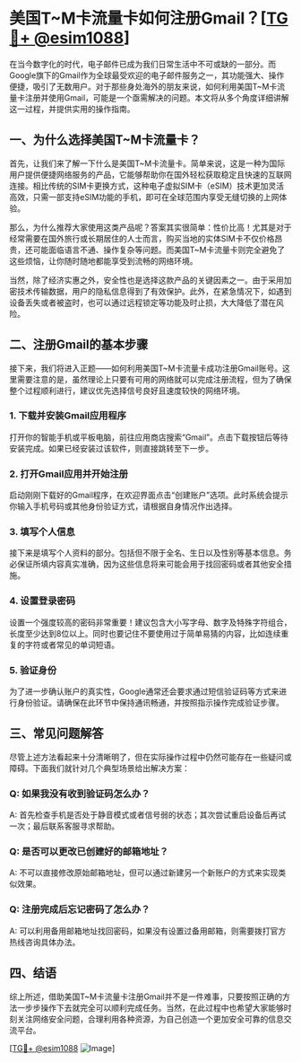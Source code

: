 # 美国T~M卡流量卡如何注册Gmail？[[TG💪+ @esim1088](https://t.me/s/esim1088)]

在当今数字化的时代，电子邮件已成为我们日常生活中不可或缺的一部分。而Google旗下的Gmail作为全球最受欢迎的电子邮件服务之一，其功能强大、操作便捷，吸引了无数用户。对于那些身处海外的朋友来说，如何利用美国T~M卡流量卡注册并使用Gmail，可能是一个亟需解决的问题。本文将从多个角度详细讲解这一过程，并提供实用的操作指南。

## 一、为什么选择美国T~M卡流量卡？

首先，让我们来了解一下什么是美国T~M卡流量卡。简单来说，这是一种为国际用户提供便捷网络服务的产品，它能够帮助你在国外轻松获取稳定且快速的互联网连接。相比传统的SIM卡更换方式，这种电子虚拟SIM卡（eSIM）技术更加灵活高效，只需一部支持eSIM功能的手机，即可在全球范围内享受无缝切换的上网体验。

那么，为什么推荐大家使用这类产品呢？答案其实很简单：性价比高！尤其是对于经常需要在国外旅行或长期居住的人士而言，购买当地的实体SIM卡不仅价格昂贵，还可能面临语言不通、操作复杂等问题。而美国T~M卡流量卡则完全避免了这些烦恼，让你随时随地都能享受到流畅的网络环境。

当然，除了经济实惠之外，安全性也是选择这款产品的关键因素之一。由于采用加密技术传输数据，用户的隐私信息得到了有效保护。此外，在紧急情况下，如遇到设备丢失或者被盗时，也可以通过远程锁定等功能及时止损，大大降低了潜在风险。

## 二、注册Gmail的基本步骤

接下来，我们将进入正题——如何利用美国T~M卡流量卡成功注册Gmail账号。这里需要注意的是，虽然理论上只要有可用的网络就可以完成注册流程，但为了确保整个过程顺利进行，建议优先选择信号良好且速度较快的网络环境。

### 1. 下载并安装Gmail应用程序

打开你的智能手机或平板电脑，前往应用商店搜索“Gmail”。点击下载按钮后等待安装完成。如果已经安装过该软件，则直接跳转至下一步。

### 2. 打开Gmail应用并开始注册

启动刚刚下载好的Gmail程序，在欢迎界面点击“创建账户”选项。此时系统会提示你输入手机号码或其他身份验证方式，请根据自身情况作出选择。

### 3. 填写个人信息

接下来是填写个人资料的部分。包括但不限于全名、生日以及性别等基本信息。务必保证所填内容真实准确，因为这些信息将来可能会用于找回密码或者其他安全措施。

### 4. 设置登录密码

设置一个强度较高的密码非常重要！建议包含大小写字母、数字及特殊字符组合，长度至少达到8位以上。同时也要记住不要使用过于简单易猜的内容，比如连续重复的字符或者常见的单词短语。

### 5. 验证身份

为了进一步确认账户的真实性，Google通常还会要求通过短信验证码等方式来进行身份验证。请确保在此环节中保持通讯畅通，并按照指示操作完成验证步骤。

## 三、常见问题解答

尽管上述方法看起来十分清晰明了，但在实际操作过程中仍然可能存在一些疑问或障碍。下面我们就针对几个典型场景给出解决方案：

### Q: 如果我没有收到验证码怎么办？
A: 首先检查手机是否处于静音模式或者信号弱的状态；其次尝试重启设备后再试一次；最后联系客服寻求帮助。

### Q: 是否可以更改已创建好的邮箱地址？
A: 不可以直接修改原始邮箱地址，但可以通过新建另一个新账户的方式来实现类似效果。

### Q: 注册完成后忘记密码了怎么办？
A: 可以利用备用邮箱地址找回密码，如果没有设置过备用邮箱，则需要拨打官方热线咨询具体办法。

## 四、结语

综上所述，借助美国T~M卡流量卡注册Gmail并不是一件难事，只要按照正确的方法一步步操作下去就完全可以顺利完成任务。当然，在此过程中也希望大家能够时刻关注网络安全问题，合理利用各种资源，为自己创造一个更加安全可靠的信息交流平台。

[[TG💪+ @esim1088](https://t.me/s/esim1088) ![Image](https://i.postimg.cc/4NQfJmqS/Snipaste-2025-05-13-00-14-12.png)]